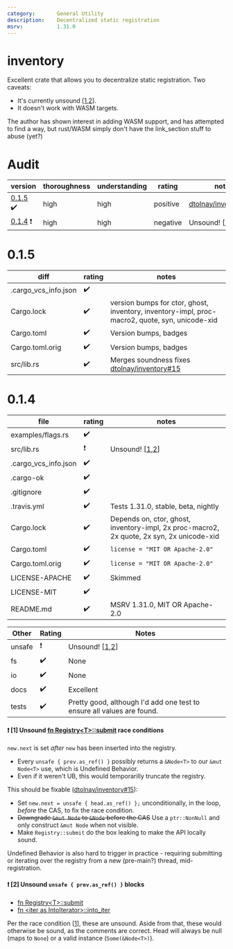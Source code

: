 ```yaml
---
category:       General Utility
description:    Decentralized static registration
msrv:           1.31.0
---
```


# inventory

Excellent crate that allows you to decentralize static registration.  Two caveats:

* It's currently unsound \[[1],[2]\].
* It doesn't work with WASM targets.

The author has shown interest in adding WASM support, and has attempted to find a way,
but rust/WASM simply don't have the link_section stuff to abuse (yet?)

# Audit

| version | thoroughness | understanding | rating | notes |
| ------- | ------------ | ------------- | ------ | ----- |
| [0.1.5](#015) :heavy_check_mark: | high | high | positive | [dtolnay/inventory#15]
| [0.1.4](#014) :exclamation: | high | high | negative | Unsound! \[[1],[2]\]

# 0.1.5

| diff                  | rating | notes |
| --------------------- | ------ | ----- |
| .cargo_vcs_info.json  | :heavy_check_mark: | |
| Cargo.lock            | :heavy_check_mark: | version bumps for ctor, ghost, inventory, inventory-impl, proc-macro2, quote, syn, unicode-xid
| Cargo.toml            | :heavy_check_mark: | Version bumps, badges
| Cargo.toml.orig       | :heavy_check_mark: | Version bumps, badges
| src/lib.rs            | :heavy_check_mark: | Merges soundness fixes [dtolnay/inventory#15]

# 0.1.4

| file                  | rating | notes |
| --------------------- | ------ | ----- |
| examples/flags.rs     | :heavy_check_mark: | |
| src/lib.rs            | :exclamation: | Unsound! \[[1],[2]\]
| .cargo_vcs_info.json  | :heavy_check_mark: | |
| .cargo-ok             | :heavy_check_mark: | |
| .gitignore            | :heavy_check_mark: | |
| .travis.yml           | :heavy_check_mark: | Tests 1.31.0, stable, beta, nightly
| Cargo.lock            | :heavy_check_mark: | Depends on, ctor, ghost, inventory-impl, 2x proc-macro2, 2x quote, 2x syn, 2x unicode-xid
| Cargo.toml            | :heavy_check_mark: | `license = "MIT OR Apache-2.0"`
| Cargo.toml.orig       | :heavy_check_mark: | `license = "MIT OR Apache-2.0"`
| LICENSE-APACHE        | :heavy_check_mark: | Skimmed
| LICENSE-MIT           | :heavy_check_mark: | |
| README.md             | :heavy_check_mark: | MSRV 1.31.0, MIT OR Apache-2.0


| Other     | Rating | Notes |
| --------- | ------ | ----- |
| unsafe    | :exclamation: | Unsound! \[[1],[2]\]
| fs        | :heavy_check_mark: | None |
| io        | :heavy_check_mark: | None |
| docs      | :heavy_check_mark: | Excellent |
| tests     | :heavy_check_mark: | Pretty good, although I'd add one test to ensure all values are found. |

#### :exclamation:  \[1\] Unsound [fn Registry\<T\>::submit](https://github.com/dtolnay/inventory/blob/31b0974e6ab749967ee3506d166302c5a138221c/src/lib.rs#L154-L160) race conditions

`new.next` is set *after* `new` has been inserted into the registry.
* Every `unsafe { prev.as_ref() }` possibly returns a `&Node<T>` to our `&mut Node<T>` use, which is Undefined Behavior.
* Even if it weren't UB, this would temporarilly truncate the registry.

This should be fixable ([dtolnay/inventory#15]):
* Set `new.next = unsafe { head.as_ref() };` unconditionally, in the loop, *before* the CAS, to fix the race condition.
* ~~Downgrade `&mut Node` to `&Node` before the CAS~~ Use a `ptr::NonNull` and only construct `&mut Node` when not visible.
* Make `Registry::submit` do the box leaking to make the API locally sound.

Undefined Behavior is also hard to trigger in practice - requiring submitting or iterating over the registry from a new (pre-main?) thread, mid-registration.

#### :exclamation:  \[2\] Unsound `unsafe { prev.as_ref() }` blocks

* [fn Registry\<T\>::submit](https://github.com/dtolnay/inventory/blob/0.1.4/src/lib.rs#L159-L160)
* [fn \<iter as IntoIterator\>::into_iter](https://github.com/dtolnay/inventory/blob/0.1.4/src/lib.rs#L222-L223)

Per the race condition \[[1]\], these are unsound.
Aside from that, these would otherwise be sound, as the comments are correct.
Head will always be null (maps to `None`) or a valid instance (`Some(&Node<T>)`).



[1]: #exclamation--1-unsound-fn-registrytsubmit-race-conditions
[2]: #exclamation--2-unsound-unsafe--prevas_ref--blocks
[dtolnay/inventory#15]: https://github.com/dtolnay/inventory/pull/15
